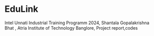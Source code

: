 # EduLink
Intel Unnati Industrial Training Programm 2024,
Shantala Gopalakrishna Bhat ,
Atria Institute of Technology Banglore,
Project report,codes
